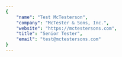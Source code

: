 ```yaml
---
{
    "name": "Test McTesterson",
    "company": "McTester & Sons, Inc.",
    "website": "https://mctestersons.com",
    "title": "Senior Tester",
    "email": "test@mctestersons.com"
}
---
```

